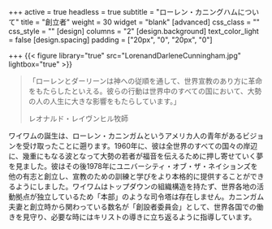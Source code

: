 +++
active = true
headless = true
subtitle = "ローレン・カニングハムについて"
title = "創立者"
weight = 30
widget = "blank"
[advanced]
css_class = ""
css_style = ""
[design]
columns = "2"
[design.background]
text_color_light = false
[design.spacing]
padding = ["20px", "0", "20px", "0"]

+++
{{< figure library="true" src="LorenandDarleneCunningham.jpg" lightbox="true" >}}

> 「ローレンとダーリーンは神への従順を通して、世界宣教のあり方に革命をもたらしたといえる。彼らの行動は世界中のすべての国において、大勢の人の人生に大きな影響をもたらしています。」
>
> レオナルド・レイヴンヒル牧師

ワイワムの誕生は、ローレン・カニンガムというアメリカ人の青年があるビジョンを受け取ったことに遡ります。1960年に、彼は全世界のすべての国々の岸辺に、幾重にもなる波となって大勢の若者が福音を伝えるために押し寄せていく夢を見ました。彼はその後1978年にユニバーシティ・オブ・ザ・ネイションズを他の有志と創立し、宣教のための訓練と学びをより本格的に提供することができるようにしました。ワイワムはトップダウンの組織構造を持たず、世界各地の活動拠点が独立しているため「本部」のような司令塔は存在しません。カニンガム夫妻と創立時から関わっている数名が「創設者委員会」として、世界各国での働きを見守り、必要な時にはキリストの導きに立ち返るように指導しています。